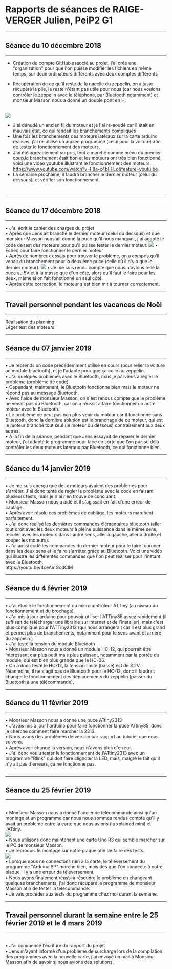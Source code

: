 <h1><strong> Rapports de séances de RAIGE-VERGER Julien, PeiP2 G1 </strong>  </h1>
<hr>
<h2> Séance du 10 décembre 2018 </h2>
<hr>

 - Création du compte GitHub associé au projet, j'ai créé une "organization" pour que l'on puisse modifier les fichiers en même temps, sur deux ordinateurs différents avec deux comptes différents 
 
- Récupération de ce qu'il reste de la nacelle du zeppelin, on a juste récupéré la pile, le reste n'étant pas utile pour nous (car nous voulons contrôler le zeppelin avec le téléphone, par Bluetooth notamment) et monsieur Masson nous a donné un double pont en H.
<br>
<img src="../Ressources/Julien/20181210_111724.jpg" />

- J'ai dénudé un ancien fil du moteur et je l'ai re-soudé car il était en mauvais état, ce qui rendait les branchements compliqués
- Une fois les branchements des moteurs latéraux sur la carte arduino réalisés, j'ai ré-utilisé un ancien programme (celui pour la voiture) afin de tester le fonctionnement des moteurs. 
- J'ai été agréablement surpris, tout a marché comme prévu du premier coup,le branchement était bon et les moteurs ont très bien fonctionné, voici une vidéo youtube illustrant le fonctionnement des moteurs. 
https://www.youtube.com/watch?v=F8a-x4bFFEo&feature=youtu.be 
- La semaine prochaine, il faudra brancher le dernier moteur (celui du dessous), et vérifier son fonctionnement.

<br>
<hr>
<h2> Séance du 17 décembre 2018 </h2>
<hr> 
 • J'ai écrit le cahier des charges du projet <br>
 • Après que Jens ait branché le dernier moteur (celui du dessous) et que monsieur Masson nous ait donné la puce qu'il nous manquait, j'ai adapté le code de test des moteurs pour qu'il puisse tester le dernier moteur. 
<img src="../Ressources/Julien/20181217_105212.jpg" />
 • Echec pour faire fonctionner le dernier moteur <br>
 • Après de nombreux essais pour trouver le problème, on a compris qu'il venait du branchement pour la deuxième puce (celle où il n'y a 
que le dernier moteur). <img src="../Ressources/Julien/20181217_105200.jpg"" />
  • Je me suis rendu compte que nous n'avions relié la puce au 5V et à la masse que d'un côté, alors qu'il faut le faire pour les deux, même si on fait fonctionné un seul côté. <br>
  • Après cette correction, le moteur s'est bien mit à tourner correctement.

<br>
<hr>
<h2> Travail personnel pendant les vacances de Noël </h2>
<hr>
Réalisation du planning <br>
Léger test des moteurs

<br>
<hr>
<h2> Séance du 07 janvier 2019 </h2>
<hr>
• Je reprends un code précédemment utilisé en cours (pour relier la voiture au module bluetooth), et je l'adapte pour que ça 
colle au zeppelin. <br>
• J'ai quelques problèmes avec le Bluetooth, mais je parviens à régler le problème (problème de code). <br>
• Cependant, maintenant, le Bluetooth fonctionne bien mais le moteur ne répond pas au message Bluetooth. <br>
• Avec l'aide de monsieur Masson, on s'est rendus compte que le problème ne venait pas du Bluetooth, car on a réussit à faire fonctionner un autre moteur avec le Bluetooth. <br>
• Le problème ne peut pas non plus venir du moteur car il fonctionne sans Bluetooth, donc la dernière solution est le branchage de ce moteur, qui est le moteur branché tout seul (le moteur du dessous) contrairement aux deux autres. <br>
• A la fin de la séance, pendant que Jens essayait de réparer le dernier moteur, j'ai adapté le programme pour faire en sorte que l'on puisse déjà contrôler les deux moteurs latéraux par Bluetooth, ce qui fonctionne bien.

<br>
<hr>
<h2> Séance du 14 janvier 2019 </h2>
<hr>
• Je me suis aperçu que deux moteurs avaient des problèmes pour s'arrêter. J'ai donc tenté de régler le problème avec le code en faisant plusieurs tests, mais je n'ai rien trouvé de concluant. <br>
• Monsieur Masson nous a aidé et il s'agissait en fait d'une erreur de cablâge. <br>
• Après avoir résolu ces problèmes de cablâge, les moteurs marchent parfaitement. <br>
• J'ai donc réalisé les dernières commandes élémentaires bluetooth (aller tout droit avec les deux moteurs à pleine puissance dans le même sens, reculer avec les moteurs dans l'autre sens, aller à gauche, aller à droite et couper les moteurs). <br>
• J'ai aussi codé les commandes du dernier moteur pour le faire touruner dans les deux sens et le faire s'arrêter grâce au Bluetooth.
Voici une vidéo qui illustre les différentes commandes que l'on peut réaliser pour l'instant avec le Bluetooth. <br>
https://youtu.be/4ceAmGodClM

<br>
<hr>
<h2> Séance du 4 février 2019 </h2>
<hr>
• J'ai étudié le fonctionnement du microcontrôleur ATTiny (au niveau du fonctionnement et du brochage). <br>
• J'ai mis à jour arduino pour pouvoir utiliser l'ATTiny85 assez rapidement (il suffisait de télécharger une librairie sur internet et de l'installer), mais c'est plus compliqué pour l'ATTiny2313 (qui nous arrangerait car il est plus grand et permet plus de branchements, notamment pour le sens avant et arrière du zeppelin.) <br>
• J'ai testé la tension du module Bluetooth <br>
• Monsieur Masson nous a donné un module HC-12, qui pourrait être intéressant car plus petit mais plus puissant, notamment par la portée du module, qui est bien plus grande que le HC-06. <br>
• On a donc testé le HC-12, la tension limite (basse) est de 3.2V.  Néanmoins, il ne s'agit pas de Bluetooth pour le HC-12, donc il faudrait changer le fonctionnement des déplacements du zeppelin (passer du Bluetooth à une télécommande).

<br>
<hr>
<h2> Séance du 11 février 2019 </h2>
<hr>
• Monsieur Masson nous a donné une puce ATtiny2313 <br>
• J'avais mis à jour l'arduino pour faire fonctionner la puce ATtiny85, donc je cherche comment faire marcher la 2313. <br>
• Nous avons des problèmes de version par rapport au tutoriel que nous suivons. <br>
• Après avoir changé la version, nous n'avons plus d'erreur. <br>
• J'ai donc voulu tester le fonctionnement de l'ATtiny2313 avec un programme "Blink" qui doit faire clignoter la LED, mais, malgré le fait qu'il n'y ait pas d'erreurs, ça ne fonctionne pas. <br>

<br>
<hr>
<h2> Séance du 25 février 2019 </h2>
<hr>
<br>
• Monsieur Masson nous a donné l'ancienne télécommande ainsi qu'un montage et un programme car nous nous sommes rendus compte qu'il y avait un problème entre la carte que nous avions (la xplained mini) et l'ATtiny. <br>
<img src="../Ressources/Julien/télécommande.jpg"" />
<br>
• Nous utilisons donc maintenant une carte Uno R3 qui semble marcher sur le PC de monsieur Masson. <br>
• Je reproduis le montage sur notre plaque afin de faire des tests.<br>
<img src="../Ressources/Jens/20190225_110027.jpg"" /> <br>                                               
• Lorsque nous ne connectons rien à la carte, le téléversement du programme "ArduinoISP" marche bien, mais dès que l'on connecte à notre plaque, il y a une erreur de téléversement. <br>
• Nous avons finalement réussi à résoudre le problème en changeant quelques branchements, j'ai donc récupéré le programme de monsieur Masson afin de tester la télécommande. <br>
• Je vais procéder aux tests du programme chez moi durant la semaine.

<br>
<hr>
<h2> Travail personnel durant la semaine entre le 25 février 2019 et le 4 mars 2019 </h2>
<hr>
<br>
• J'ai commencé l'écriture du rapport du projet <br>
• Jens m'ayant informé d'un problème de surcharge lors de la compilation des programmes avec la nouvelle carte, j'ai envoyé un mail à Monsieur Masson afin de savoir si nous avions des solutions.
